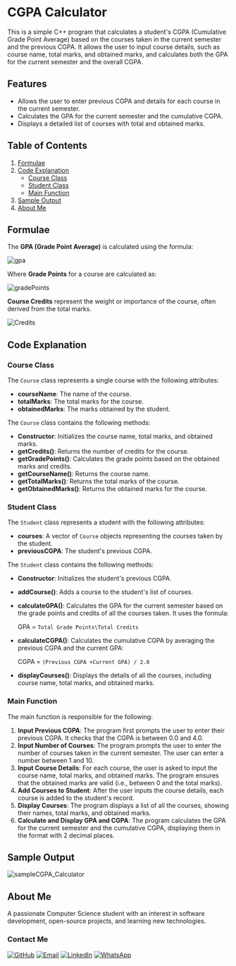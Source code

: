 # CGPA Calculator

This is a simple C++ program that calculates a student's CGPA (Cumulative Grade Point Average) based on the courses taken in the current semester and the previous CGPA. It allows the user to input course details, such as course name, total marks, and obtained marks, and calculates both the GPA for the current semester and the overall CGPA.

## Features

- Allows the user to enter previous CGPA and details for each course in the current semester.
- Calculates the GPA for the current semester and the cumulative CGPA.
- Displays a detailed list of courses with total and obtained marks.

## Table of Contents
1. [Formulae](#formulae)
2. [Code Explanation](#code-explanation)
    - [Course Class](#course-class)
    - [Student Class](#student-class)
    - [Main Function](#main-function)
3. [Sample Output](#sample-output)
4. [About Me](#about-me)

## Formulae

The **GPA (Grade Point Average)** is calculated using the formula:

![gpa](https://github.com/user-attachments/assets/4f13c2c6-e64d-4fd9-917c-039483df070b)

Where **Grade Points** for a course are calculated as:

![gradePoints](https://github.com/user-attachments/assets/6e379a86-3309-44ee-a01f-106143d2ed75)

**Course Credits** represent the weight or importance of the course, often derived from the total marks.

![Credits](https://github.com/user-attachments/assets/2f5d77c7-607d-4004-8044-29ad485a668c)


## Code Explanation

### Course Class

The `Course` class represents a single course with the following attributes:

- **courseName**: The name of the course.
- **totalMarks**: The total marks for the course.
- **obtainedMarks**: The marks obtained by the student.

The `Course` class contains the following methods:

- **Constructor**: Initializes the course name, total marks, and obtained marks.
- **getCredits()**: Returns the number of credits for the course. 
- **getGradePoints()**: Calculates the grade points based on the obtained marks and credits. 
- **getCourseName()**: Returns the course name.
- **getTotalMarks()**: Returns the total marks of the course.
- **getObtainedMarks()**: Returns the obtained marks for the course.

### Student Class

The `Student` class represents a student with the following attributes:

- **courses**: A vector of `Course` objects representing the courses taken by the student.
- **previousCGPA**: The student's previous CGPA.

The `Student` class contains the following methods:

- **Constructor**: Initializes the student's previous CGPA.
- **addCourse()**: Adds a course to the student's list of courses.
- **calculateGPA()**: Calculates the GPA for the current semester based on the grade points and credits of all the courses taken. It uses the formula:
  

  GPA = `Total Grade Points\Total Credits`
  
- **calculateCGPA()**: Calculates the cumulative CGPA by averaging the previous CGPA and the current GPA:
  
 
  CGPA = `(Previous CGPA +Current GPA) / 2.0`

- **displayCourses()**: Displays the details of all the courses, including course name, total marks, and obtained marks.

### Main Function

The main function is responsible for the following:

1. **Input Previous CGPA**: The program first prompts the user to enter their previous CGPA. It checks that the CGPA is between 0.0 and 4.0.
2. **Input Number of Courses**: The program prompts the user to enter the number of courses taken in the current semester. The user can enter a number between 1 and 10.
3. **Input Course Details**: For each course, the user is asked to input the course name, total marks, and obtained marks. The program ensures that the obtained marks are valid (i.e., between 0 and the total marks).
4. **Add Courses to Student**: After the user inputs the course details, each course is added to the student's record.
5. **Display Courses**: The program displays a list of all the courses, showing their names, total marks, and obtained marks.
6. **Calculate and Display GPA and CGPA**: The program calculates the GPA for the current semester and the cumulative CGPA, displaying them in the format with 2 decimal places.

## Sample Output

![sampleCGPA_Calculator](https://github.com/user-attachments/assets/250c0394-2323-4083-9234-34c5e7df8767)

## About Me

A passionate Computer Science student with an interest in software development, open-source projects, and learning new technologies.


### Contact Me
[![GitHub](https://img.shields.io/badge/GitHub-181717?style=for-the-badge&logo=github&logoColor=white)](https://github.com/yourusername)
[![Email](https://img.shields.io/badge/Email-D14836?style=for-the-badge&logo=gmail&logoColor=white)](mailto:your-email@example.com)
[![LinkedIn](https://img.shields.io/badge/LinkedIn-0077B5?style=for-the-badge&logo=linkedin&logoColor=white)](https://www.linkedin.com/in/yourprofile)
[![WhatsApp](https://img.shields.io/badge/WhatsApp-25D366?style=for-the-badge&logo=whatsapp&logoColor=white)](https://wa.me/yourphonenumber)

